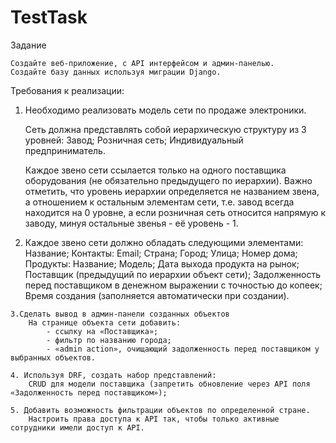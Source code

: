 # TestTask
Задание

    Создайте веб-приложение, с API интерфейсом и админ-панелью.
    Создайте базу данных используя миграции Django.

Требования к реализации:

   1. Необходимо реализовать модель сети по продаже электроники.

        Сеть должна представлять собой иерархическую структуру из 3 уровней:
            Завод;
            Розничная сеть;
            Индивидуальный предприниматель.
    
        Каждое звено сети ссылается только на одного поставщика оборудования (не обязательно предыдущего по иерархии). 
        Важно отметить, что уровень иерархии определяется не названием звена, а отношением к остальным элементам сети, 
        т.е. завод всегда находится на 0 уровне, а если розничная сеть относится напрямую к заводу, 
        минуя остальные звенья - её уровень - 1.
      
   3. Каждое звено сети должно обладать следующими элементами:
        Название;
        Контакты:
            Email;
            Страна;
            Город;
            Улица;
            Номер дома;
        Продукты:
            Название;
            Модель;
            Дата выхода продукта на рынок;
        Поставщик (предыдущий по иерархии объект сети);
        Задолженность перед поставщиком в денежном выражении с точностью до копеек;
        Время создания (заполняется автоматически при создании).
      
    3.Сделать вывод в админ-панели созданных объектов
        На странице объекта сети добавить:
            - ссылку на «Поставщика»;
            - фильтр по названию города;
            - «admin action», очищающий задолженность перед поставщиком у выбранных объектов.
            
    4. Используя DRF, создать набор представлений:
        CRUD для модели поставщика (запретить обновление через API поля «Задолженность перед поставщиком»);

    5. Добавить возможность фильтрации объектов по определенной стране.
        Настроить права доступа к API так, чтобы только активные сотрудники имели доступ к API.
